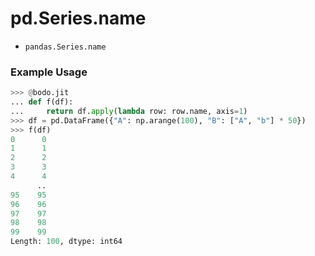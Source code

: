 # pd.Series.name

-   `pandas.Series.name`

### Example Usage

``` py
>>> @bodo.jit
... def f(df):
...     return df.apply(lambda row: row.name, axis=1)
>>> df = pd.DataFrame({"A": np.arange(100), "B": ["A", "b"] * 50})
>>> f(df)
0      0
1      1
2      2
3      3
4      4
      ..
95    95
96    96
97    97
98    98
99    99
Length: 100, dtype: int64
```
